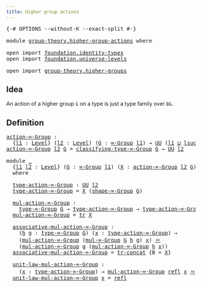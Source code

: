 ```yaml
---
title: Higher group actions
---
```


<pre class="Agda"><a id="46" class="Symbol">{-#</a> <a id="50" class="Keyword">OPTIONS</a> <a id="58" class="Pragma">--without-K</a> <a id="70" class="Pragma">--exact-split</a> <a id="84" class="Symbol">#-}</a>

<a id="89" class="Keyword">module</a> <a id="96" href="group-theory.higher-group-actions.html" class="Module">group-theory.higher-group-actions</a> <a id="130" class="Keyword">where</a>

<a id="137" class="Keyword">open</a> <a id="142" class="Keyword">import</a> <a id="149" href="foundation.identity-types.html" class="Module">foundation.identity-types</a>
<a id="175" class="Keyword">open</a> <a id="180" class="Keyword">import</a> <a id="187" href="foundation.universe-levels.html" class="Module">foundation.universe-levels</a>

<a id="215" class="Keyword">open</a> <a id="220" class="Keyword">import</a> <a id="227" href="group-theory.higher-groups.html" class="Module">group-theory.higher-groups</a>
</pre>
## Idea

An action of a higher group `G` on a type is just a type family over `BG`.

## Definition

<pre class="Agda"><a id="action-∞-Group"></a><a id="367" href="group-theory.higher-group-actions.html#367" class="Function">action-∞-Group</a> <a id="382" class="Symbol">:</a>
  <a id="386" class="Symbol">{</a><a id="387" href="group-theory.higher-group-actions.html#387" class="Bound">l1</a> <a id="390" class="Symbol">:</a> <a id="392" href="Agda.Primitive.html#597" class="Postulate">Level</a><a id="397" class="Symbol">}</a> <a id="399" class="Symbol">(</a><a id="400" href="group-theory.higher-group-actions.html#400" class="Bound">l2</a> <a id="403" class="Symbol">:</a> <a id="405" href="Agda.Primitive.html#597" class="Postulate">Level</a><a id="410" class="Symbol">)</a> <a id="412" class="Symbol">(</a><a id="413" href="group-theory.higher-group-actions.html#413" class="Bound">G</a> <a id="415" class="Symbol">:</a> <a id="417" href="group-theory.higher-groups.html#1633" class="Function">∞-Group</a> <a id="425" href="group-theory.higher-group-actions.html#387" class="Bound">l1</a><a id="427" class="Symbol">)</a> <a id="429" class="Symbol">→</a> <a id="431" href="foundation-core.universe-levels.html#235" class="Primitive">UU</a> <a id="434" class="Symbol">(</a><a id="435" href="group-theory.higher-group-actions.html#387" class="Bound">l1</a> <a id="438" href="Agda.Primitive.html#810" class="Primitive Operator">⊔</a> <a id="440" href="Agda.Primitive.html#780" class="Primitive">lsuc</a> <a id="445" href="group-theory.higher-group-actions.html#400" class="Bound">l2</a><a id="447" class="Symbol">)</a>
<a id="449" href="group-theory.higher-group-actions.html#367" class="Function">action-∞-Group</a> <a id="464" href="group-theory.higher-group-actions.html#464" class="Bound">l2</a> <a id="467" href="group-theory.higher-group-actions.html#467" class="Bound">G</a> <a id="469" class="Symbol">=</a> <a id="471" href="group-theory.higher-groups.html#1895" class="Function">classifying-type-∞-Group</a> <a id="496" href="group-theory.higher-group-actions.html#467" class="Bound">G</a> <a id="498" class="Symbol">→</a> <a id="500" href="foundation-core.universe-levels.html#235" class="Primitive">UU</a> <a id="503" href="group-theory.higher-group-actions.html#464" class="Bound">l2</a>

<a id="507" class="Keyword">module</a> <a id="514" href="group-theory.higher-group-actions.html#514" class="Module">_</a>
  <a id="518" class="Symbol">{</a><a id="519" href="group-theory.higher-group-actions.html#519" class="Bound">l1</a> <a id="522" href="group-theory.higher-group-actions.html#522" class="Bound">l2</a> <a id="525" class="Symbol">:</a> <a id="527" href="Agda.Primitive.html#597" class="Postulate">Level</a><a id="532" class="Symbol">}</a> <a id="534" class="Symbol">(</a><a id="535" href="group-theory.higher-group-actions.html#535" class="Bound">G</a> <a id="537" class="Symbol">:</a> <a id="539" href="group-theory.higher-groups.html#1633" class="Function">∞-Group</a> <a id="547" href="group-theory.higher-group-actions.html#519" class="Bound">l1</a><a id="549" class="Symbol">)</a> <a id="551" class="Symbol">(</a><a id="552" href="group-theory.higher-group-actions.html#552" class="Bound">X</a> <a id="554" class="Symbol">:</a> <a id="556" href="group-theory.higher-group-actions.html#367" class="Function">action-∞-Group</a> <a id="571" href="group-theory.higher-group-actions.html#522" class="Bound">l2</a> <a id="574" href="group-theory.higher-group-actions.html#535" class="Bound">G</a><a id="575" class="Symbol">)</a>
  <a id="579" class="Keyword">where</a>

  <a id="588" href="group-theory.higher-group-actions.html#588" class="Function">type-action-∞-Group</a> <a id="608" class="Symbol">:</a> <a id="610" href="foundation-core.universe-levels.html#235" class="Primitive">UU</a> <a id="613" href="group-theory.higher-group-actions.html#522" class="Bound">l2</a>
  <a id="618" href="group-theory.higher-group-actions.html#588" class="Function">type-action-∞-Group</a> <a id="638" class="Symbol">=</a> <a id="640" href="group-theory.higher-group-actions.html#552" class="Bound">X</a> <a id="642" class="Symbol">(</a><a id="643" href="group-theory.higher-groups.html#2014" class="Function">shape-∞-Group</a> <a id="657" href="group-theory.higher-group-actions.html#535" class="Bound">G</a><a id="658" class="Symbol">)</a>

  <a id="663" href="group-theory.higher-group-actions.html#663" class="Function">mul-action-∞-Group</a> <a id="682" class="Symbol">:</a>
    <a id="688" href="group-theory.higher-groups.html#2839" class="Function">type-∞-Group</a> <a id="701" href="group-theory.higher-group-actions.html#535" class="Bound">G</a> <a id="703" class="Symbol">→</a> <a id="705" href="group-theory.higher-group-actions.html#588" class="Function">type-action-∞-Group</a> <a id="725" class="Symbol">→</a> <a id="727" href="group-theory.higher-group-actions.html#588" class="Function">type-action-∞-Group</a>
  <a id="749" href="group-theory.higher-group-actions.html#663" class="Function">mul-action-∞-Group</a> <a id="768" class="Symbol">=</a> <a id="770" href="foundation-core.identity-types.html#5702" class="Function">tr</a> <a id="773" href="group-theory.higher-group-actions.html#552" class="Bound">X</a>

  <a id="778" href="group-theory.higher-group-actions.html#778" class="Function">associative-mul-action-∞-Group</a> <a id="809" class="Symbol">:</a>
    <a id="815" class="Symbol">(</a><a id="816" href="group-theory.higher-group-actions.html#816" class="Bound">h</a> <a id="818" href="group-theory.higher-group-actions.html#818" class="Bound">g</a> <a id="820" class="Symbol">:</a> <a id="822" href="group-theory.higher-groups.html#2839" class="Function">type-∞-Group</a> <a id="835" href="group-theory.higher-group-actions.html#535" class="Bound">G</a><a id="836" class="Symbol">)</a> <a id="838" class="Symbol">(</a><a id="839" href="group-theory.higher-group-actions.html#839" class="Bound">x</a> <a id="841" class="Symbol">:</a> <a id="843" href="group-theory.higher-group-actions.html#588" class="Function">type-action-∞-Group</a><a id="862" class="Symbol">)</a> <a id="864" class="Symbol">→</a>
    <a id="870" class="Symbol">(</a><a id="871" href="group-theory.higher-group-actions.html#663" class="Function">mul-action-∞-Group</a> <a id="890" class="Symbol">(</a><a id="891" href="group-theory.higher-groups.html#3007" class="Function">mul-∞-Group</a> <a id="903" href="group-theory.higher-group-actions.html#535" class="Bound">G</a> <a id="905" href="group-theory.higher-group-actions.html#816" class="Bound">h</a> <a id="907" href="group-theory.higher-group-actions.html#818" class="Bound">g</a><a id="908" class="Symbol">)</a> <a id="910" href="group-theory.higher-group-actions.html#839" class="Bound">x</a><a id="911" class="Symbol">)</a> <a id="913" href="foundation-core.identity-types.html#1865" class="Function Operator">＝</a>
    <a id="919" class="Symbol">(</a><a id="920" href="group-theory.higher-group-actions.html#663" class="Function">mul-action-∞-Group</a> <a id="939" href="group-theory.higher-group-actions.html#818" class="Bound">g</a> <a id="941" class="Symbol">(</a><a id="942" href="group-theory.higher-group-actions.html#663" class="Function">mul-action-∞-Group</a> <a id="961" href="group-theory.higher-group-actions.html#816" class="Bound">h</a> <a id="963" href="group-theory.higher-group-actions.html#839" class="Bound">x</a><a id="964" class="Symbol">))</a>
  <a id="969" href="group-theory.higher-group-actions.html#778" class="Function">associative-mul-action-∞-Group</a> <a id="1000" class="Symbol">=</a> <a id="1002" href="foundation-core.identity-types.html#6274" class="Function">tr-concat</a> <a id="1012" class="Symbol">{</a><a id="1013" class="Argument">B</a> <a id="1015" class="Symbol">=</a> <a id="1017" href="group-theory.higher-group-actions.html#552" class="Bound">X</a><a id="1018" class="Symbol">}</a>

  <a id="1023" href="group-theory.higher-group-actions.html#1023" class="Function">unit-law-mul-action-∞-Group</a> <a id="1051" class="Symbol">:</a>
    <a id="1057" class="Symbol">(</a><a id="1058" href="group-theory.higher-group-actions.html#1058" class="Bound">x</a> <a id="1060" class="Symbol">:</a> <a id="1062" href="group-theory.higher-group-actions.html#588" class="Function">type-action-∞-Group</a><a id="1081" class="Symbol">)</a> <a id="1083" class="Symbol">→</a> <a id="1085" href="group-theory.higher-group-actions.html#663" class="Function">mul-action-∞-Group</a> <a id="1104" href="foundation-core.identity-types.html#1820" class="InductiveConstructor">refl</a> <a id="1109" href="group-theory.higher-group-actions.html#1058" class="Bound">x</a> <a id="1111" href="foundation-core.identity-types.html#1865" class="Function Operator">＝</a> <a id="1113" href="group-theory.higher-group-actions.html#1058" class="Bound">x</a>
  <a id="1117" href="group-theory.higher-group-actions.html#1023" class="Function">unit-law-mul-action-∞-Group</a> <a id="1145" href="group-theory.higher-group-actions.html#1145" class="Bound">x</a> <a id="1147" class="Symbol">=</a> <a id="1149" href="foundation-core.identity-types.html#1820" class="InductiveConstructor">refl</a>
</pre>